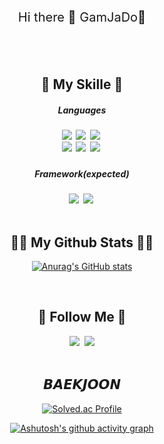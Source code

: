 <p align="center" style="font-size:20">Hi there 👋 GamJaDo🥔</p>

<div align="center">
  
  <br><br>
  
  <h2>🔗 My Skille 🔗</h2>
  <h5> Languages<h5>
  <img src="https://img.shields.io/badge/Java-007396?style=flat-square&logo=Java&logoColor=white"/></a>&nbsp
  <img src="https://img.shields.io/badge/Python-3766AB?style=flat-square&logo=Python&logoColor=white"/></a>&nbsp
  <img src="https://img.shields.io/badge/Javascript-F7DF1E?style=flat-square&logo=javascript&logoColor=white"/></a>&nbsp 
  <br>
  <img src="https://img.shields.io/badge/C-A8B9CC?style=flat-square&logo=C&logoColor=white"/></a>&nbsp 
  <img src="https://img.shields.io/badge/HTML5-E34F26?style=flat-square&logo=HTML5&logoColor=white"/></a>&nbsp 
  <img src="https://img.shields.io/badge/CSS3-1572B6?style=flat-square&logo=CSS3&logoColor=white"/></a>&nbsp 
  
  <h5> Framework(expected)<h5>
  <img src="https://img.shields.io/badge/Django-092E20?style=flat-square&logo=Django&logoColor=white"/></a>&nbsp 
  <img src="https://img.shields.io/badge/Node.js-339933?style=flat-square&logo=Node.js&logoColor=white"/></a>&nbsp
<br><br>


<h2 align="center">👩‍💻 My Github Stats 👩‍💻</h2>
<div align="center">

[![Anurag's GitHub stats](https://github-readme-stats.vercel.app/api?username=GamJaDo&hide_title=true&show_icons=true&include_all_commits=true&disable_animations=true&theme=vue)](https://github.com/anuraghazra/github-readme-stats)
</div><br>
    <h2>👀 Follow Me 👀</h2>
    <a href="https://www.instagram.com/structures_byungsoo/"><img src="https://img.shields.io/badge/Instagram-E4405F?style=flat-square&logo=Instagram&logoColor=white&link=https://www.instagram.com/hye_inisfree/"/></a>&nbsp
    <a href="mailto:ki0615157@gmail.com"><img src="https://img.shields.io/badge/Gmail-d14836?style=flat-square&logo=Gmail&logoColor=white&link=kimhyein7110@gmail.com"/></a>
    <br><br>
<h2>𝘽𝘼𝙀𝙆𝙅𝙊𝙊𝙉</h2>

[![Solved.ac
Profile](http://mazassumnida.wtf/api/v2/generate_badge?boj=rlaqudtn0615)](https://solved.ac/rlaqudtn0615)

[![Ashutosh's github activity graph](https://github-readme-activity-graph.cyclic.app/graph?username=GamJaDo)](https://github.com/ashutosh00710/github-readme-activity-graph)
</div>
</div>
